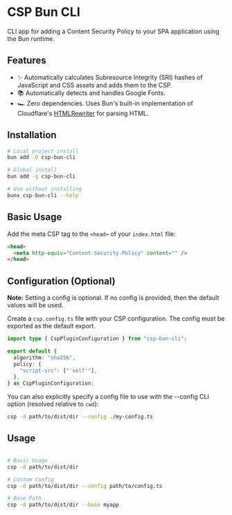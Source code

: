 # CSP Bun CLI

CLI app for adding a Content Security Policy to your SPA application using the Bun runtime.

## Features

- ✨ Automatically calculates Subresource Integrity (SRI) hashes of JavaScript and CSS assets and adds them to the CSP.
- 📚 Automatically detects and handles Google Fonts.
- 🏎 Zero dependencies. Uses Bun's built-in implementation of Cloudflare's [HTMLRewriter](https://developers.cloudflare.com/workers/runtime-apis/html-rewriter/) for parsing HTML.

## Installation

```bash
# Local project install
bun add -D csp-bun-cli

# Global install
bun add -g csp-bun-cli

# Use without installing
bunx csp-bun-cli --help
```

## Basic Usage

Add the meta CSP tag to the `<head>` of your `index.html` file:

```html
<head>
  <meta http-equiv="Content-Security-Policy" content="" />
</head>
```

## Configuration (Optional)

**Note:** Setting a config is optional. If no config is provided, then the default values will be used.

Create a `csp.config.ts` file with your CSP configuration. The config must be exported as the default export.

```ts
import type { CspPluginConfiguration } from "csp-bun-cli";

export default {
  algorithm: "sha256",
  policy: {
    "script-src": ["'self'"],
  },
} as CspPluginConfiguration;
```

You can also explicitly specify a config file to use with the --config CLI option (resolved relative to `cwd`):

```bash
csp -d path/to/dist/dir --config ./my-config.ts
```

## Usage

```bash

# Basic Usage
csp -d path/to/dist/dir

# Custom Config
csp -d path/to/dist/dir --config path/to/config.ts

# Base Path
csp -d path/to/dist/dir --base myapp
```
